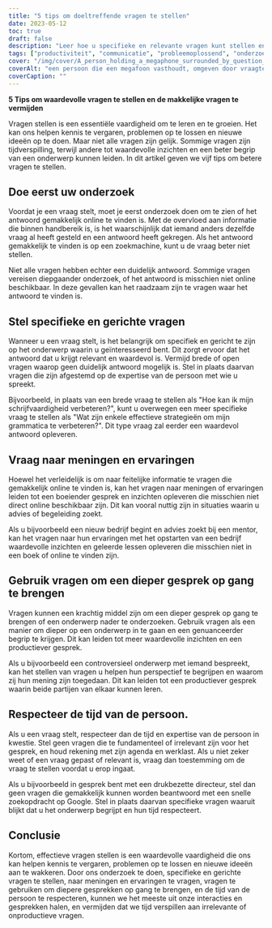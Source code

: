 ```yaml
---
title: "5 tips om doeltreffende vragen te stellen"
date: 2023-05-12
toc: true
draft: false
description: "Leer hoe u specifieke en relevante vragen kunt stellen en voorkom tijdverspilling."
tags: ["productiviteit", "communicatie", "probleemoplossend", "onderzoek", "gesprek", "ondervragen", "informatie", "verbintenis", "expertise", "tijdmanagement", "kennis", "vaardigheden", "leren", "samenwerking", "kritisch denken", "nieuwsgierigheid", "focus", "analyse", "onderzoek", "nieuwsgierigheid"]
cover: "/img/cover/A_person_holding_a_megaphone_surrounded_by_question_marks.png"
coverAlt: "een persoon die een megafoon vasthoudt, omgeven door vraagtekens en uitroeptekens, die het belang van het stellen van effectieve vragen en het zoeken naar waardevolle inzichten weergeven"
coverCaption: ""
---
```


**5 Tips om waardevolle vragen te stellen en de makkelijke vragen te vermijden**

Vragen stellen is een essentiële vaardigheid om te leren en te groeien. Het kan ons helpen kennis te vergaren, problemen op te lossen en nieuwe ideeën op te doen. Maar niet alle vragen zijn gelijk. Sommige vragen zijn tijdverspilling, terwijl andere tot waardevolle inzichten en een beter begrip van een onderwerp kunnen leiden. In dit artikel geven we vijf tips om betere vragen te stellen.

## Doe eerst uw onderzoek

Voordat je een vraag stelt, moet je eerst onderzoek doen om te zien of het antwoord gemakkelijk online te vinden is. Met de overvloed aan informatie die binnen handbereik is, is het waarschijnlijk dat iemand anders dezelfde vraag al heeft gesteld en een antwoord heeft gekregen. Als het antwoord gemakkelijk te vinden is op een zoekmachine, kunt u de vraag beter niet stellen.

Niet alle vragen hebben echter een duidelijk antwoord. Sommige vragen vereisen diepgaander onderzoek, of het antwoord is misschien niet online beschikbaar. In deze gevallen kan het raadzaam zijn te vragen waar het antwoord te vinden is.

## Stel specifieke en gerichte vragen

Wanneer u een vraag stelt, is het belangrijk om specifiek en gericht te zijn op het onderwerp waarin u geïnteresseerd bent. Dit zorgt ervoor dat het antwoord dat u krijgt relevant en waardevol is. Vermijd brede of open vragen waarop geen duidelijk antwoord mogelijk is. Stel in plaats daarvan vragen die zijn afgestemd op de expertise van de persoon met wie u spreekt.

Bijvoorbeeld, in plaats van een brede vraag te stellen als "Hoe kan ik mijn schrijfvaardigheid verbeteren?", kunt u overwegen een meer specifieke vraag te stellen als "Wat zijn enkele effectieve strategieën om mijn grammatica te verbeteren?". Dit type vraag zal eerder een waardevol antwoord opleveren.

## Vraag naar meningen en ervaringen

Hoewel het verleidelijk is om naar feitelijke informatie te vragen die gemakkelijk online te vinden is, kan het vragen naar meningen of ervaringen leiden tot een boeiender gesprek en inzichten opleveren die misschien niet direct online beschikbaar zijn. Dit kan vooral nuttig zijn in situaties waarin u advies of begeleiding zoekt.

Als u bijvoorbeeld een nieuw bedrijf begint en advies zoekt bij een mentor, kan het vragen naar hun ervaringen met het opstarten van een bedrijf waardevolle inzichten en geleerde lessen opleveren die misschien niet in een boek of online te vinden zijn.

## Gebruik vragen om een dieper gesprek op gang te brengen

Vragen kunnen een krachtig middel zijn om een dieper gesprek op gang te brengen of een onderwerp nader te onderzoeken. Gebruik vragen als een manier om dieper op een onderwerp in te gaan en een genuanceerder begrip te krijgen. Dit kan leiden tot meer waardevolle inzichten en een productiever gesprek.

Als u bijvoorbeeld een controversieel onderwerp met iemand bespreekt, kan het stellen van vragen u helpen hun perspectief te begrijpen en waarom zij hun mening zijn toegedaan. Dit kan leiden tot een productiever gesprek waarin beide partijen van elkaar kunnen leren.

## Respecteer de tijd van de persoon.

Als u een vraag stelt, respecteer dan de tijd en expertise van de persoon in kwestie. Stel geen vragen die te fundamenteel of irrelevant zijn voor het gesprek, en houd rekening met zijn agenda en werklast. Als u niet zeker weet of een vraag gepast of relevant is, vraag dan toestemming om de vraag te stellen voordat u erop ingaat.

Als u bijvoorbeeld in gesprek bent met een drukbezette directeur, stel dan geen vragen die gemakkelijk kunnen worden beantwoord met een snelle zoekopdracht op Google. Stel in plaats daarvan specifieke vragen waaruit blijkt dat u het onderwerp begrijpt en hun tijd respecteert.

## Conclusie

Kortom, effectieve vragen stellen is een waardevolle vaardigheid die ons kan helpen kennis te vergaren, problemen op te lossen en nieuwe ideeën aan te wakkeren. Door ons onderzoek te doen, specifieke en gerichte vragen te stellen, naar meningen en ervaringen te vragen, vragen te gebruiken om diepere gesprekken op gang te brengen, en de tijd van de persoon te respecteren, kunnen we het meeste uit onze interacties en gesprekken halen, en vermijden dat we tijd verspillen aan irrelevante of onproductieve vragen.